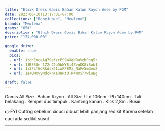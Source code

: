 ```yaml
---
title: "Etnik Dress Gamis Bahan Katun Rayon Adem by PGM"
date: 2023-06-10T13:17:01+07:00
collections: ["RobeJubah", "Mewlena"]
brands: "Mewlena"
grams: "650"
description : "Etnik Dress Gamis Bahan Katun Rayon Adem by PGM"
price: "175,000.00"

google_drive:
  enable: true
  pics:
  - url: 12chEncaAq79eNzcPS94XgNRaVzbPhq5r
  - url: 18B8SUe-1Z2nCDbDbWY8i4ZvqDK8iBob1
  - url: 1n3FLT6dRkdsxh1zwPP8Mz_NaPv5mGeu2
  - url: 1NXQMXvyMdcknXaRHRtOTR4Wmx77wiuBg

draft: false
---
```


Gamis All Size
. Bahan Rayon
. All Size / Ld 106cm - Pb 140cm
. Tali belakang
. Rempel dus tumpuk
. Kantong kanan
. Klok 2,8m
. Busui

 👉FYI
Cutting sebelum dicuci dibuat lebih panjang sedikit
Karena setelah cuci ada sedikit susut

-----------   
